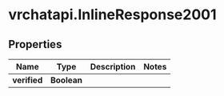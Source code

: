 # vrchatapi.InlineResponse2001

## Properties

Name | Type | Description | Notes
------------ | ------------- | ------------- | -------------
**verified** | **Boolean** |  | 


